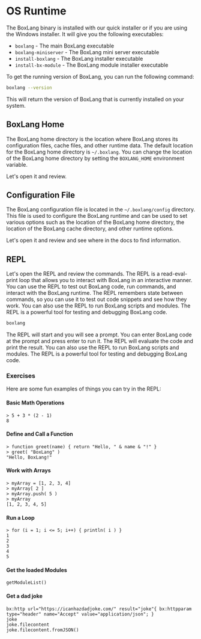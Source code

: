 # OS Runtime

The BoxLang binary is installed with our quick installer or if you are using the Windows installer.  It will give you the following executables:

* `boxlang` - The main BoxLang executable
* `boxlang-miniserver` - The BoxLang mini server executable
* `install-boxlang` - The BoxLang installer executable
* `install-bx-module` - The BoxLang module installer executable

To get the running version of BoxLang, you can run the following command:

```bash
boxlang --version
```

This will return the version of BoxLang that is currently installed on your system.

## BoxLang Home

The BoxLang home directory is the location where BoxLang stores its configuration files, cache files, and other runtime data.  The default location for the BoxLang home directory is `~/.boxlang`.  You can change the location of the BoxLang home directory by setting the `BOXLANG_HOME` environment variable.

Let's open it and review.

## Configuration File

The BoxLang configuration file is located in the `~/.boxlang/config` directory.  This file is used to configure the BoxLang runtime and can be used to set various options such as the location of the BoxLang home directory, the location of the BoxLang cache directory, and other runtime options.

Let's open it and review and see where in the docs to find information.

## REPL

Let's open the REPL and review the commands.  The REPL is a read-eval-print loop that allows you to interact with BoxLang in an interactive manner.  You can use the REPL to test out BoxLang code, run commands, and interact with the BoxLang runtime.  The REPL remembers state between commands, so you can use it to test out code snippets and see how they work.  You can also use the REPL to run BoxLang scripts and modules.  The REPL is a powerful tool for testing and debugging BoxLang code.

```bash
boxlang
```

The REPL will start and you will see a prompt.  You can enter BoxLang code at the prompt and press enter to run it.  The REPL will evaluate the code and print the result.  You can also use the REPL to run BoxLang scripts and modules.  The REPL is a powerful tool for testing and debugging BoxLang code.

### Exercises

Here are some fun examples of things you can try in the REPL:

#### **Basic Math Operations**

```boxlang
> 5 + 3 * (2 - 1)
8
```

#### **Define and Call a Function**

```boxlang
> function greet(name) { return "Hello, " & name & "!" }
> greet( "BoxLang" )
"Hello, BoxLang!"
```

#### **Work with Arrays**

```boxlang
> myArray = [1, 2, 3, 4]
> myArray[ 2 ]
> myArray.push( 5 )
> myArray
[1, 2, 3, 4, 5]
```

#### **Run a Loop**

```boxlang
> for (i = 1; i <= 5; i++) { println( i ) }
1
2
3
4
5
```

#### **Get the loaded Modules**

```boxlang
getModuleList()
```

#### **Get a dad joke**

```boxlang
bx:http url="https://icanhazdadjoke.com/" result="joke"{ bx:httpparam type="header" name="Accept" value="application/json"; }
joke
joke.filecontent
joke.filecontent.fromJSON()
```
